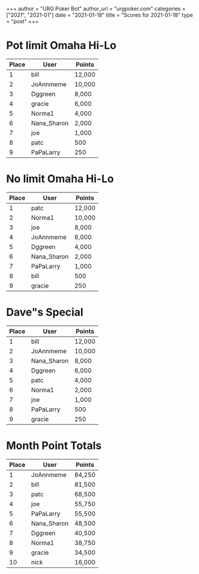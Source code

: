 +++
author = "URG Poker Bot"
author_url = "urgpoker.com"
categories = ["2021", "2021-01"]
date = "2021-01-18"
title = "Scores for 2021-01-18"
type = "post"
+++
# Pot limit Omaha Hi-Lo

| Place | User | Points |
|-------|------|--------|
| 1 | bill | 12,000 |
| 2 | JoAnnmeme | 10,000 |
| 3 | Dggreen | 8,000 |
| 4 | gracie | 6,000 |
| 5 | Norma1 | 4,000 |
| 6 | Nana_Sharon | 2,000 |
| 7 | joe | 1,000 |
| 8 | patc | 500 |
| 9 | PaPaLarry | 250 |

# No limit Omaha Hi-Lo

| Place | User | Points |
|-------|------|--------|
| 1 | patc | 12,000 |
| 2 | Norma1 | 10,000 |
| 3 | joe | 8,000 |
| 4 | JoAnnmeme | 6,000 |
| 5 | Dggreen | 4,000 |
| 6 | Nana_Sharon | 2,000 |
| 7 | PaPaLarry | 1,000 |
| 8 | bill | 500 |
| 9 | gracie | 250 |

# Dave"s Special

| Place | User | Points |
|-------|------|--------|
| 1 | bill | 12,000 |
| 2 | JoAnnmeme | 10,000 |
| 3 | Nana_Sharon | 8,000 |
| 4 | Dggreen | 6,000 |
| 5 | patc | 4,000 |
| 6 | Norma1 | 2,000 |
| 7 | joe | 1,000 |
| 8 | PaPaLarry | 500 |
| 9 | gracie | 250 |

# Month Point Totals

| Place | User | Points |
|-------|------|--------|
| 1 | JoAnnmeme | 84,250 |
| 2 | bill | 81,500 |
| 3 | patc | 68,500 |
| 4 | joe | 55,750 |
| 5 | PaPaLarry | 55,500 |
| 6 | Nana_Sharon | 48,500 |
| 7 | Dggreen | 40,500 |
| 8 | Norma1 | 38,750 |
| 9 | gracie | 34,500 |
| 10 | nick | 16,000 |
